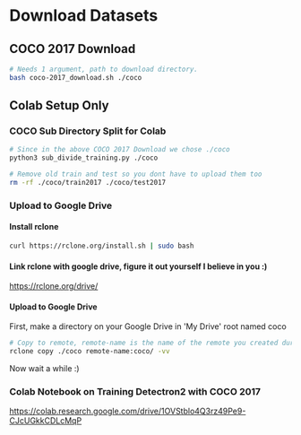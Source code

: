 # Download Datasets

## COCO 2017 Download
```bash
# Needs 1 argument, path to download directory.
bash coco-2017_download.sh ./coco
```

## Colab Setup Only
### COCO Sub Directory Split for Colab
```bash
# Since in the above COCO 2017 Download we chose ./coco
python3 sub_divide_training.py ./coco 

# Remove old train and test so you dont have to upload them too
rm -rf ./coco/train2017 ./coco/test2017
```

### Upload to Google Drive
#### Install rclone
```bash
curl https://rclone.org/install.sh | sudo bash
```

#### Link rclone with google drive, figure it out yourself I believe in you :)
https://rclone.org/drive/

#### Upload to Google Drive
First, make a directory on your Google Drive in 'My Drive' root named coco
```bash
# Copy to remote, remote-name is the name of the remote you created during setup
rclone copy ./coco remote-name:coco/ -vv
```
Now wait a while :)

### Colab Notebook on Training Detectron2 with COCO 2017
https://colab.research.google.com/drive/1OVStblo4Q3rz49Pe9-CJcUGkkCDLcMqP